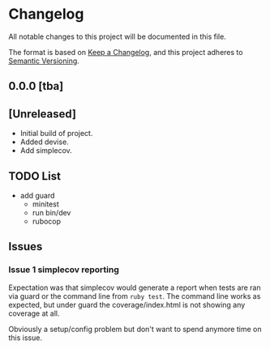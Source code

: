 # Changelog

All notable changes to this project will be documented in this file.

The format is based on [Keep a Changelog](https://keepachangelog.com/en/1.1.0/),
and this project adheres to [Semantic Versioning](https://semver.org/spec/v2.0.0.html).

## 0.0.0 [tba]

## [Unreleased]

- Initial build of project.
- Added devise.
- Add simplecov.


## TODO List

- add guard
  - minitest
  - run bin/dev
  - rubocop

## Issues

### Issue 1 simplecov reporting

Expectation was that simplecov would generate a report when tests are ran via guard or the command line from `ruby test`. The command line works as expected, but under guard the coverage/index.html is not showing any coverage at all.

Obviously a setup/config problem but don't want to spend anymore time on this issue.
